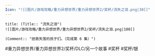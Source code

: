 ```yaml
---
Icon: "![[图片/游戏攻略/重力异想世界/重力异想世界2/奖杯/流失之泪.png|30]]"
---
```

```ad-common-silver-trophy
title: (Title:: "流失之泪")
![[图片/游戏攻略/重力异想世界/重力异想世界2/奖杯/流失之泪.png|100]]

(Comment:: "拯救失落的孩子们。（完成第 6 集）")
```

#重力异想世界/重力异想世界2/奖杯/DLC/另一个故事 #奖杯 #奖杯/银
